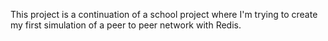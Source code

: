 <p>This project is a continuation of a school project where I'm trying to create my first simulation of a peer to peer network with Redis.</p>
